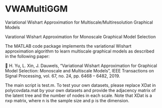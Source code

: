 # VWAMultiGGM
Variational Wishart Approximation for Multiscale/Multiresolution Graphical Models

Varational Wishart Approximation for Monoscale Graphical Model Selection

The MATLAB code package implements the variational Wishart approximation algorithm to learn multiscale graphical models as described in the following paper:

 H. Yu, L. Xin, J. Dauwels, “Variational Wishart Approximation for Graphical Model Selection: Monoscale and Multiscale Models”, IEEE Transactions on Signal Processing, vol. 67, no. 24, pp. 6468 – 6482, 2019.

The main script is test.m. To test your own datasets, please replace XDat in polycovdata.mat by your own datasets and provide the adjacency matrix of the latent tree and the number of nodes in each scale. Note that XDat is a nxp matrix, where n is the sample size and p is the dimension.

